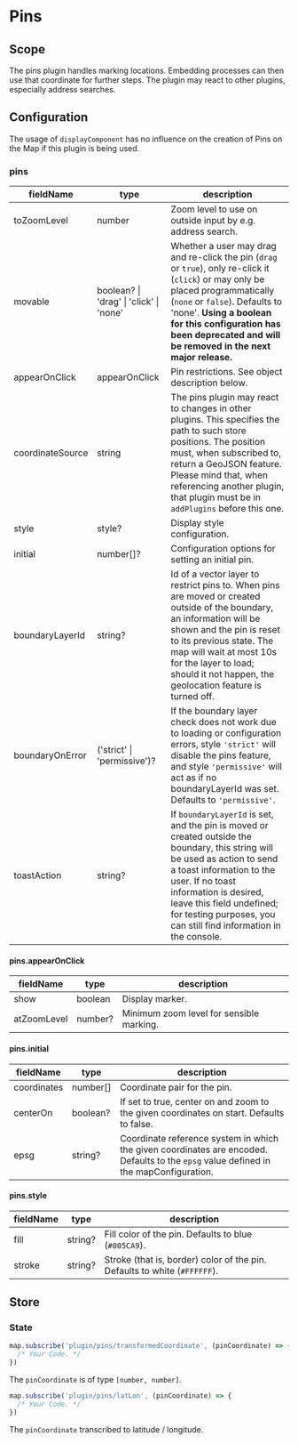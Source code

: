 # Pins

## Scope

The pins plugin handles marking locations. Embedding processes can then use that coordinate for further steps. The plugin may react to other plugins, especially address searches.

## Configuration

The usage of `displayComponent` has no influence on the creation of Pins on the Map if this plugin is being used.

### pins

| fieldName        | type          | description                                                                                                                                                                                                                                                                                         |
| ---------------- | ------------- | --------------------------------------------------------------------------------------------------------------------------------------------------------------------------------------------------------------------------------------------------------------------------------------------------- |
| toZoomLevel      | number        | Zoom level to use on outside input by e.g. address search.                                                                                                                                                                                                                                          |
| movable          | boolean? \| 'drag' \| 'click' \| 'none' | Whether a user may drag and re-click the pin (`drag` or `true`), only re-click it (`click`) or may only be placed programmatically (`none` or `false`). Defaults to 'none'. **Using a boolean for this configuration has been deprecated and will be removed in the next major release.**           |
| appearOnClick    | appearOnClick | Pin restrictions. See object description below.                                                                                                                                                                                                                                                     |
| coordinateSource | string        | The pins plugin may react to changes in other plugins. This specifies the path to such store positions. The position must, when subscribed to, return a GeoJSON feature. Please mind that, when referencing another plugin, that plugin must be in `addPlugins` before this one. |
| style            | style?        | Display style configuration.                                                                                                                                                                                                                                                                        |
| initial          | number[]?                               | Configuration options for setting an initial pin.                                                                                                                                                                                                                                                   |
| boundaryLayerId  | string?       | Id of a vector layer to restrict pins to. When pins are moved or created outside of the boundary, an information will be shown and the pin is reset to its previous state. The map will wait at most 10s for the layer to load; should it not happen, the geolocation feature is turned off.        |
| boundaryOnError | ('strict' \| 'permissive')? | If the boundary layer check does not work due to loading or configuration errors, style `'strict'` will disable the pins feature, and style `'permissive'` will act as if no boundaryLayerId was set. Defaults to `'permissive'`. |
| toastAction      | string?       | If `boundaryLayerId` is set, and the pin is moved or created outside the boundary, this string will be used as action to send a toast information to the user. If no toast information is desired, leave this field undefined; for testing purposes, you can still find information in the console. |

#### pins.appearOnClick

| fieldName   | type    | description                              |
|-------------|---------|------------------------------------------|
| show        | boolean | Display marker.                          |
| atZoomLevel | number? | Minimum zoom level for sensible marking. |

#### pins.initial

| fieldName   | type     | description                                                                                                                           |
|-------------|----------|---------------------------------------------------------------------------------------------------------------------------------------|
| coordinates | number[] | Coordinate pair for the pin.                                                                                                          |
| centerOn    | boolean? | If set to true, center on and zoom to the given coordinates on start. Defaults to false.                                              |
| epsg        | string?  | Coordinate reference system in which the given coordinates are encoded. Defaults to the `epsg` value defined in the mapConfiguration. |

#### pins.style

| fieldName | type    | description                                                               |
| --------- | ------- | ------------------------------------------------------------------------- |
| fill      | string? | Fill color of the pin. Defaults to blue (`#005CA9`).                      |
| stroke    | string? | Stroke (that is, border) color of the pin. Defaults to white (`#FFFFFF`). |

## Store

### State

```js
map.subscribe('plugin/pins/transformedCoordinate', (pinCoordinate) => {
  /* Your Code. */
})
```

The `pinCoordinate` is of type `[number, number]`.

```js
map.subscribe('plugin/pins/latLon', (pinCoordinate) => {
  /* Your Code. */
})
```

The `pinCoordinate` transcribed to latitude / longitude.
